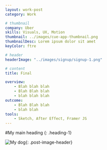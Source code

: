 ```yaml
---
layout: work-post
category: Work

# thumbnail
company: Uber
skills: Visuals, UX, Motion
thumbnail: ../images/cue-app-thumbnail.png
thumbnailDesc: Lorem ipsum dolor sit amet
keyColor: ftre

# header
headerImage: "../images/signup/signup-1.png"

# content
title: Final

overview:
    - Blah blah blah
    - Blah Blah blah
    - blah blah blah
outcome:
    - Blah Blah blah
    - blah blah
tools:
    - Sketch, After Effect, Framer JS
---
```


#My main heading
{: .heading-1}

![My dog](../images/signup/signup-1.png){: .post-image-header}
